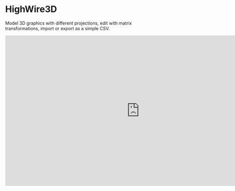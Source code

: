 # HighWire3D
Model 3D graphics with different projections, edit with matrix transformations, import or export as a simple CSV. 

<iframe width="854" height="480" src="https://gfycat.com/InferiorHelplessAkitainu" frameborder="0"></iframe>
